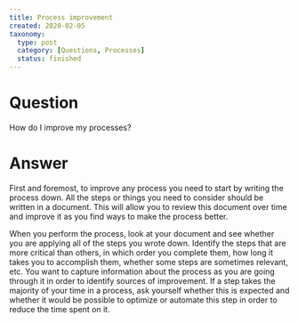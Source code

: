 ```yaml
---
title: Process improvement
created: 2020-02-05
taxonomy:
  type: post
  category: [Questions, Processes]
  status: finished
---
```


# Question
How do I improve my processes?

# Answer
First and foremost, to improve any process you need to start by writing the process down. All the steps or things you need to consider should be written in a document. This will allow you to review this document over time and improve it as you find ways to make the process better.

When you perform the process, look at your document and see whether you are applying all of the steps you wrote down. Identify the steps that are more critical than others, in which order you complete them, how long it takes you to accomplish them, whether some steps are sometimes relevant, etc. You want to capture information about the process as you are going through it in order to identify sources of improvement. If a step takes the majority of your time in a process, ask yourself whether this is expected and whether it would be possible to optimize or automate this step in order to reduce the time spent on it.
